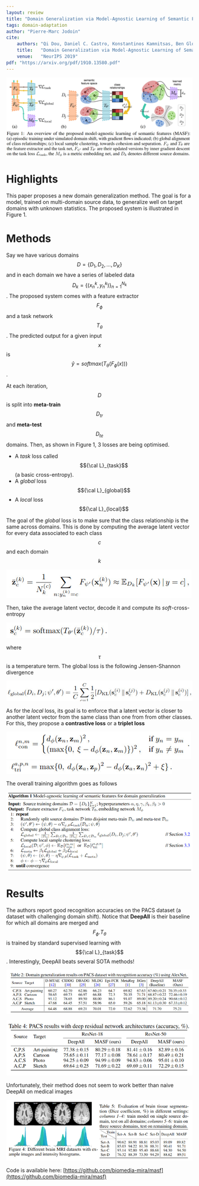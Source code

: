 ```yaml
---
layout: review
title: "Domain Generalization via Model-Agnostic Learning of Semantic Features"
tags: domain-adaptation
author: "Pierre-Marc Jodoin"
cite:
    authors: "Qi Dou, Daniel C. Castro, Konstantinos Kamnitsas, Ben Glocker"
    title:   "Domain Generalization via Model-Agnostic Learning of Semantic Features"
    venue:   "NeurIPS 2019"
pdf: "https://arxiv.org/pdf/1910.13580.pdf"
---
```



![](/article/images/MASF/sc01.jpg)


# Highlights
This paper proposes a new domain generalization method.  The goal is for a model, trained on multi-domain source data, to generalize well on target domains with unknown statistics.  The proposed system is illustrated in Figure 1.

# Methods

Say we have various domains $$D=\{D_1,D_2,...,D_K\}$$ and in each domain we have a series of labeled data $$D_k=\{(x_n^k,y_n^k)\}_{n=1}^{N_k}$$.  The proposed system comes with a feature extractor $$F_\phi$$ and a task network $$T_\theta$$.  The predicted output for a given input $$x$$ is $$\hat{y}=softmax(T_\theta(F_\phi(x)))$$. 

At each iteration, $$D$$ is split into **meta-train** $$D_{tr}$$ and **meta-test** $$D_{te}$$ domains. Then, as shown in Figure 1, 3 losses are being optimised.

* A *task* loss called $${\cal L}_{task}$$  (a basic cross-entropy). 
* A *global* loss $${\cal L}_{global}$$
* A *local* loss $${\cal L}_{local}$$

The goal of the *global* loss  is to make sure that the class relationship is the same across domains. This is done by computing the average latent vector for every data associated to each class $$c$$ and each domain $$k$$

![](/article/images/MASF/sc02.jpg)

Then, take the average latent vector, decode it and compute its *soft*-cross-entropy

![](/article/images/MASF/sc03.jpg)

where $$\tau$$ is a temperature term.  The global loss is the following Jensen-Shannon divergence

![](/article/images/MASF/sc04.jpg)


As for the *local* loss, its goal is to enforce that a latent vector is closer to another latent vector from the same class than one from from other classes.  For this, they propose a **contrastive loss** or a **triplet loss**

![](/article/images/MASF/sc05.jpg)
![](/article/images/MASF/sc06.jpg)


The overall training algorithm goes as follows

![](/article/images/MASF/sc07.jpg)



# Results


The authors report good recognition accuracies on the PACS dataset (a dataset with challenging domain shift).  Notice that **DeepAll** is their baseline for which all domains are merged and $$F_\phi.T_\theta$$ is trained by standard supervised learning with $${\cal L}_{task}$$.  Interestingly, DeepAll beats several SOTA methods!


![](/article/images/MASF/sc08.jpg)

![](/article/images/MASF/sc09.jpg)


Unfortunately, their method does not seem to work better than naive DeepAll on medical images

![](/article/images/MASF/sc10.jpg)


Code is available here: [https://github.com/biomedia-mira/masf](https://github.com/biomedia-mira/masf)

